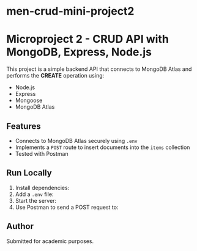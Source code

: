 # men-crud-mini-project2
# Microproject 2 - CRUD API with MongoDB, Express, Node.js

This project is a simple backend API that connects to MongoDB Atlas and performs the **CREATE** operation using:

- Node.js
- Express
- Mongoose
- MongoDB Atlas

## Features

- Connects to MongoDB Atlas securely using `.env`
- Implements a `POST` route to insert documents into the `items` collection
- Tested with Postman

## Run Locally

1. Install dependencies:
2. Add a `.env` file:
3. Start the server:
4. Use Postman to send a POST request to:


## Author

Submitted for academic purposes.



